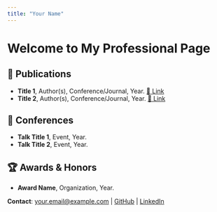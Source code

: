```yaml
---
title: "Your Name"
---
```


# Welcome to My Professional Page

## 📖 Publications
- **Title 1**, Author(s), Conference/Journal, Year. [🔗 Link](#)
- **Title 2**, Author(s), Conference/Journal, Year. [🔗 Link](#)

## 🎤 Conferences
- **Talk Title 1**, Event, Year.
- **Talk Title 2**, Event, Year.

## 🏆 Awards & Honors
- **Award Name**, Organization, Year.

**Contact**: [your.email@example.com](mailto:your.email@example.com) | [GitHub](https://github.com/yourusername) | [LinkedIn](https://linkedin.com/in/yourprofile)
